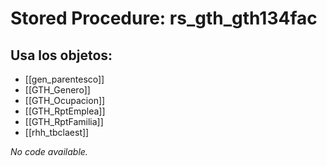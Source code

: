 # Stored Procedure: rs_gth_gth134fac

## Usa los objetos:
- [[gen_parentesco]]
- [[GTH_Genero]]
- [[GTH_Ocupacion]]
- [[GTH_RptEmplea]]
- [[GTH_RptFamilia]]
- [[rhh_tbclaest]]

*No code available.*
